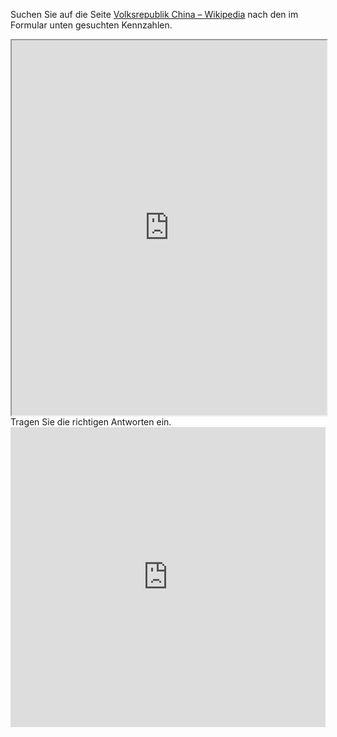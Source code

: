 Suchen Sie auf die Seite [Volksrepublik China – Wikipedia](https://de.wikipedia.org/wiki/Volksrepublik_China) nach den im Formular unten gesuchten Kennzahlen. 

<iframe width="100%" height="600" src="https://de.wikipedia.org/wiki/Volksrepublik_China" allowfullscreen allow="geolocation *; autoplay; encrypted-media"></iframe>
Tragen Sie die richtigen Antworten ein.

<iframe width="100%" height="480px" src="https://forms.microsoft.com/Pages/ResponsePage.aspx?id=3JD3sB8inkC07KJqJT_b3gzhkYlYD0VIpERRWTmitHRUNk01NE1FVjU1MU03U0dYMzI5NzEwWFlSRCQlQCNjPTEu&embed=true" frameborder="0" marginwidth="0" marginheight="0" style="border: none; max-width:100%; max-height:100vh" allowfullscreen webkitallowfullscreen mozallowfullscreen msallowfullscreen> </iframe>